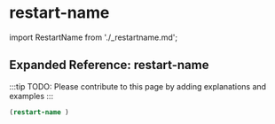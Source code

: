 # restart-name

import RestartName from './_restartname.md';

<RestartName />

## Expanded Reference: restart-name

:::tip
TODO: Please contribute to this page by adding explanations and examples
:::

```lisp
(restart-name )
```
